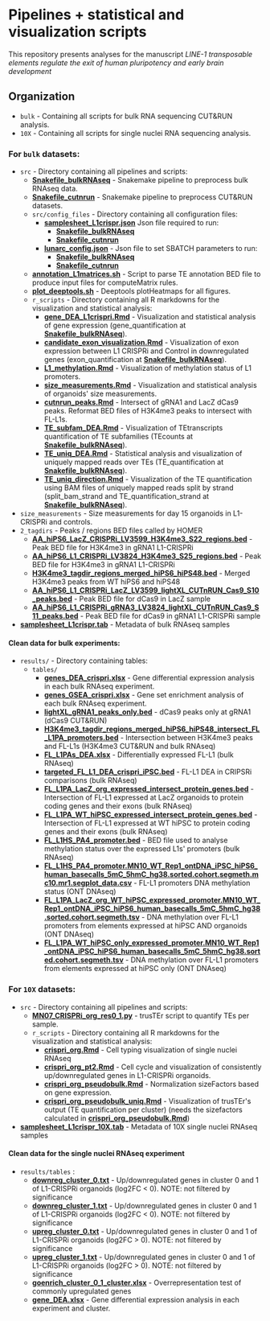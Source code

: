 # Pipelines + statistical and visualization scripts

This repository presents analyses for the manuscript
*LINE-1 transposable elements regulate the exit of human pluripotency and early brain 
development* 

## Organization
- `bulk` - Containing all scripts for bulk RNA sequencing CUT&RUN analysis.
- `10X` - Containing all scripts for single nuclei RNA sequencing analysis.

### For `bulk` datasets:
- `src` - Directory containing all pipelines and scripts:
	- [**Snakefile_bulkRNAseq**](./bulk/src/Snakefile_bulkRNAseq) - Snakemake pipeline to preprocess bulk RNAseq data.
	- [**Snakefile_cutnrun**](./bulk/src/Snakefile_cutnrun) - Snakemake pipeline to preprocess CUT&RUN datasets.
	- `src/config_files` - Directory containing all configuration files:
		* [**samplesheet_L1crispr.json**](./bulk/src/config_files/samplesheet_L1crispr.json) Json file required to run:
			+ [**Snakefile_bulkRNAseq**](./bulk/src/Snakefile_bulkRNAseq)
			+ [**Snakefile_cutnrun**](./bulk/src/Snakefile_cutnrun)
		* [**lunarc_config.json**](./bulk/src/config_files/lunarc_config.json) - Json file to set SBATCH parameters to run:
			+ [**Snakefile_bulkRNAseq**](./bulk/src/Snakefile_bulkRNAseq)
			+ [**Snakefile_cutnrun**](./bulk/src/Snakefile_cutnrun)
	- [**annotation_L1matrices.sh**](./bulk/src/annotation_L1matrices.sh) - Script to parse TE annotation BED file to produce input files for computeMatrix rules.
	- [**plot_deeptools.sh**](./bulk/src/plot_deeptools.sh) - Deeptools plotHeatmaps for all figures.
	- `r_scripts` - Directory containing all R markdowns for the visualization and statistical analysis:
		* [**gene_DEA_L1crispri.Rmd**](./bulk/src/r_scripts/gene_DEA_L1crispri.Rmd) - Visualization and statistical analysis of gene expression (gene_quantification at [**Snakefile_bulkRNAseq**](./bulk/src/Snakefile_bulkRNAseq)).
		* [**candidate_exon_visualization.Rmd**](./bulk/src/r_scripts/candidate_exon_visualization.Rmd) - Visualization of exon expression between L1 CRISPRi and Control in downregulated genes (exon_quantification at [**Snakefile_bulkRNAseq**](./bulk/src/Snakefile_bulkRNAseq)).
		* [**L1_methylation.Rmd**](./bulk/src/r_scripts/L1_methylation.Rmd) - Visualization of methylation status of L1 promoters.
		* [**size_measurements.Rmd**](./bulk/src/r_scripts/size_measurements.Rmd) - Visualization and statistical analysis of organoids' size measurements. 
		* [**cutnrun_peaks.Rmd**](./bulk/src/r_scripts/cutnrun_peaks.Rmd) - Intersect of gRNA1 and LacZ dCas9 peaks. Reformat BED files of H3K4me3 peaks to intersect with FL-L1s.
		* [**TE_subfam_DEA.Rmd**](./bulk/src/r_scripts/TE_subfam_DEA.Rmd) - Visualization of TEtranscripts quantification of TE subfamilies (TEcounts at [**Snakefile_bulkRNAseq**](./bulk/src/Snakefile_bulkRNAseq)).
		* [**TE_uniq_DEA.Rmd**](./bulk/src/r_scripts/TE_uniq_DEA.Rmd) - Statistical analysis and visualization of uniquely mapped reads over TEs (TE_quantification at [**Snakefile_bulkRNAseq**](./bulk/src/Snakefile_bulkRNAseq)).
		* [**TE_uniq_direction.Rmd**](./bulk/src/r_scripts/TE_uniq_direction.Rmd) - Visualization of the TE quantification using BAM files of uniquely mapped reads split by strand (split_bam_strand and TE_quantification_strand at [**Snakefile_bulkRNAseq**](./bulk/src/Snakefile_bulkRNAseq)). 
- `size_measurements` - Size measurements for day 15 organoids in L1-CRISPRi and controls.
- `2_tagdirs` - Peaks / regions BED files called by HOMER
	* [**AA_hiPS6_LacZ_CRISPRi_LV3599_H3K4me3_S22_regions.bed**](./bulk/2_tagdirs/AA_hiPS6_LacZ_CRISPRi_LV3599_H3K4me3_S22_regions.bed) - Peak BED file for H3K4me3 in gRNA1 L1-CRISPRi
	* [**AA_hiPS6_L1_CRISPRi_LV3824_H3K4me3_S25_regions.bed**](./bulk/2_tagdirs/AA_hiPS6_L1_CRISPRi_LV3824_H3K4me3_S25_regions.bed) - Peak BED file for H3K4me3 in gRNA1 L1-CRISPRi
	* [**H3K4me3_tagdir_regions_merged_hiPS6_hiPS48.bed**](./bulk/2_tagdirs/H3K4me3_tagdir_regions_merged_hiPS6_hiPS48.bed) - Merged H3K4me3 peaks from WT hiPS6 and hiPS48
	* [**AA_hiPS6_L1_CRISPRi_LacZ_LV3599_lightXL_CUTnRUN_Cas9_S10_peaks.bed**](./bulk/2_tagdirs/AA_hiPS6_L1_CRISPRi_LacZ_LV3599_lightXL_CUTnRUN_Cas9_S10_peaks.bed) - Peak BED file for dCas9 in LacZ sample
	* [**AA_hiPS6_L1_CRISPRi_gRNA3_LV3824_lightXL_CUTnRUN_Cas9_S11_peaks.bed**](./bulk/2_tagdirs/AA_hiPS6_L1_CRISPRi_gRNA3_LV3824_lightXL_CUTnRUN_Cas9_S11_peaks.bed) - Peak BED file for dCas9 in gRNA1 L1-CRISPRi sample
- [**samplesheet_L1crispr.tab**](./bulk/samplesheet_L1crispr.tab) - Metadata of bulk RNAseq samples 

#### Clean data for bulk experiments:
- `results/` - Directory containing tables:
	- `tables/`
		* [**genes_DEA_crispri.xlsx**](./bulk/results/tables/genes_DEA_crispri.xlsx) - Gene differential expression analysis in each bulk RNAseq experiment.
		* [**genes_GSEA_crispri.xlsx**](./bulk/results/tables/genes_GSEA_crispri.xlsx) - Gene set enrichment analysis of each bulk RNAseq experiment.
		* [**lightXL_gRNA1_peaks_only.bed**](./bulk/results/tables/lightXL_gRNA1_peaks_only.bed) - dCas9 peaks only at gRNA1 (dCas9 CUT&RUN)
		* [**H3K4me3_tagdir_regions_merged_hiPS6_hiPS48_intersect_FL_L1PA_promoters.bed**](./bulk/results/tables/H3K4me3_tagdir_regions_merged_hiPS6_hiPS48_intersect_FL_L1PA_promoters.bed) - Intersection between H3K4me3 peaks and FL-L1s (H3K4me3 CUT&RUN and bulk RNAseq)
		* [**FL_L1PAs_DEA.xlsx**](./bulk/results/tables/FL_L1PAs_DEA.xlsx) - Differentially expressed FL-L1 (bulk RNAseq)
		* [**targeted_FL_L1_DEA_crispri_iPSC.bed**](./bulk/results/tables/targeted_FL_L1_DEA_crispri_iPSC.bed) - FL-L1 DEA in CRIPSRi comparisons (bulk RNAseq)
		* [**FL_L1PA_LacZ_org_expressed_intersect_protein_genes.bed**](./bulk/results/tables/FL_L1PA_LacZ_org_expressed_intersect_protein_genes.bed) - Intersection of FL-L1 expressed at LacZ organoids to protein coding genes and their exons (bulk RNAseq)
		* [**FL_L1PA_WT_hiPSC_expressed_intersect_protein_genes.bed**](./bulk/results/tables/FL_L1PA_WT_hiPSC_expressed_intersect_protein_genes.bed) - Intersection of FL-L1 expressed at WT hiPSC to protein coding genes and their exons (bulk RNAseq)
		* [**FL_L1HS_PA4_promoter.bed**](./bulk/results/tables/FL_L1HS_PA4_promoter.bed) - BED file used to analyse methylation status over the expressed L1s' promoters (bulk RNAseq)
		* [**FL_L1HS_PA4_promoter.MN10_WT_Rep1_ontDNA_iPSC_hiPS6_human_basecalls_5mC_5hmC_hg38.sorted.cohort.segmeth.mc10.mr1.segplot_data.csv**](./bulk/results/tables/FL_L1HS_PA4_promoter.MN10_WT_Rep1_ontDNA_iPSC_hiPS6_human_basecalls_5mC_5hmC_hg38.sorted.cohort.segmeth.mc10.mr1.segplot_data.csv) - FL-L1 promoters DNA methylation status (ONT DNAseq)
		* [**FL_L1PA_LacZ_org_WT_hiPSC_expressed_promoter.MN10_WT_Rep1_ontDNA_iPSC_hiPS6_human_basecalls_5mC_5hmC_hg38.sorted.cohort.segmeth.tsv**](./bulk/results/tables/FL_L1PA_LacZ_org_WT_hiPSC_expressed_promoter.MN10_WT_Rep1_ontDNA_iPSC_hiPS6_human_basecalls_5mC_5hmC_hg38.sorted.cohort.segmeth.tsv) - DNA methylation over FL-L1 promoters from elements expressed at hiPSC AND organoids (ONT DNAseq)
		* [**FL_L1PA_WT_hiPSC_only_expressed_promoter.MN10_WT_Rep1_ontDNA_iPSC_hiPS6_human_basecalls_5mC_5hmC_hg38.sorted.cohort.segmeth.tsv**](./bulk/results/tables/FL_L1PA_WT_hiPSC_only_expressed_promoter.MN10_WT_Rep1_ontDNA_iPSC_hiPS6_human_basecalls_5mC_5hmC_hg38.sorted.cohort.segmeth.tsv) - DNA methylation over FL-L1 promoters from elements expressed at hiPSC only (ONT DNAseq)


### For `10X` datasets:
- `src` - Directory containing all pipelines and scripts:
	- [**MN07_CRISPRi_org_res0_1.py**](./10X/src/MN07_CRISPRi_org_res0_1.py) - trusTEr script to quantify TEs per sample.
	- `r_scripts` - Directory containing all R markdowns for the visualization and statistical analysis:
		* [**crispri_org.Rmd**](./10X/src/r_scripts/crispri_org.Rmd) - Cell typing visualization of single nuclei RNAseq 
		* [**crispri_org_pt2.Rmd**](./10X/src/r_scripts/crispri_org_pt2.Rmd) - Cell cycle and visualization of consistently up/downregulated genes in L1-CRISPRi organoids.
		* [**crispri_org_pseudobulk.Rmd**](./10X/src/r_scripts/crispri_org_pseudobulk.Rmd) - Normalization sizeFactors based on gene expression.
		* [**crispri_org_pseudobulk_uniq.Rmd**](./10X/src/r_scripts/crispri_org_pseudobulk_uniq.Rmd) - Visualization of trusTEr's output (TE quantification per cluster) (needs the sizefactors calculated in [**crispri_org_pseudobulk.Rmd**](./10X/src/r_scripts/crispri_org_pseudobulk.Rmd))
- [**samplesheet_L1crispr_10X.tab**](./10X/samplesheet_L1crispr_10X.tab) - Metadata of 10X single nuclei RNAseq samples

#### Clean data for the single nuclei RNAseq experiment
- `results/tables` : 
	- [**downreg_cluster_0.txt**](./10X/results/tables/downreg_cluster_0.txt) - Up/downregulated genes in cluster 0 and 1 of L1-CRISPRi organoids (log2FC < 0). NOTE: not filtered by significance
	- [**downreg_cluster_1.txt**](./10X/results/tables/downreg_cluster_1.txt) - Up/downregulated genes in cluster 0 and 1 of L1-CRISPRi organoids (log2FC < 0). NOTE: not filtered by significance
	- [**upreg_cluster_0.txt**](./10X/results/tables/upreg_cluster_0.txt) - Up/downregulated genes in cluster 0 and 1 of L1-CRISPRi organoids (log2FC > 0). NOTE: not filtered by significance
	- [**upreg_cluster_1.txt**](./10X/results/tables/upreg_cluster_1.txt) - Up/downregulated genes in cluster 0 and 1 of L1-CRISPRi organoids (log2FC > 0). NOTE: not filtered by significance
	- [**goenrich_cluster_0_1_cluster.xlsx**](./10X/results/tables/goenrich_cluster_0_1_cluster.xlsx) - Overrepresentation test of commonly upregulated genes
	- [**gene_DEA.xlsx**](./10X/results/tables/gene_DEA.xlsx) - Gene differential expression analysis in each experiment and cluster.
